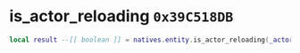 # is_actor_reloading `0x39C518DB`

```lua
local result --[[ boolean ]] = natives.entity.is_actor_reloading(_actor --[[ number ]])
```